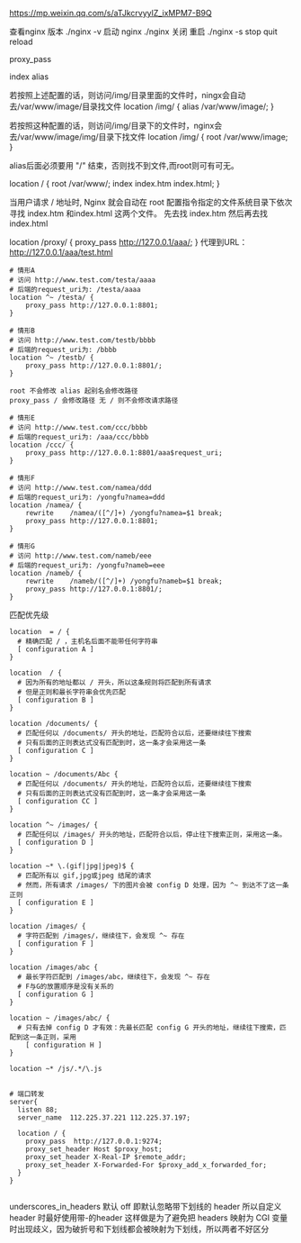 https://mp.weixin.qq.com/s/aTJkcrvyylZ_ixMPM7-B9Q

查看nginx 版本
./nginx  -v 
启动 nginx 
./nginx 
关闭 重启
./nginx -s stop quit reload


proxy_pass 

index alias

若按照上述配置的话，则访问/img/目录里面的文件时，ningx会自动去/var/www/image/目录找文件
location /img/ {
    alias /var/www/image/;
}

若按照这种配置的话，则访问/img/目录下的文件时，nginx会去/var/www/image/img/目录下找文件
location /img/ {
    root /var/www/image;
}

alias后面必须要用 "/" 结束，否则找不到文件,而root则可有可无。

location / {
    root /var/www/;
    index index.htm index.html;
}

当用户请求 / 地址时, Nginx 就会自动在 root 配置指令指定的文件系统目录下依次寻找 index.htm 和index.html 这两个文件。
先去找 index.htm 然后再去找 index.html


location /proxy/ {
    proxy_pass http://127.0.0.1/aaa/;
}
代理到URL：http://127.0.0.1/aaa/test.html
```
# 情形A
# 访问 http://www.test.com/testa/aaaa
# 后端的request_uri为: /testa/aaaa
location ^~ /testa/ {
    proxy_pass http://127.0.0.1:8801;
}

# 情形B
# 访问 http://www.test.com/testb/bbbb
# 后端的request_uri为: /bbbb
location ^~ /testb/ {
    proxy_pass http://127.0.0.1:8801/;
}

root 不会修改 alias 起别名会修改路径
proxy_pass / 会修改路径 无 / 则不会修改请求路径

# 情形E
# 访问 http://www.test.com/ccc/bbbb
# 后端的request_uri为: /aaa/ccc/bbbb
location /ccc/ {
    proxy_pass http://127.0.0.1:8801/aaa$request_uri;
}

# 情形F
# 访问 http://www.test.com/namea/ddd
# 后端的request_uri为: /yongfu?namea=ddd
location /namea/ {
    rewrite    /namea/([^/]+) /yongfu?namea=$1 break;
    proxy_pass http://127.0.0.1:8801;
}

# 情形G
# 访问 http://www.test.com/nameb/eee
# 后端的request_uri为: /yongfu?nameb=eee
location /nameb/ {
    rewrite    /nameb/([^/]+) /yongfu?nameb=$1 break;
    proxy_pass http://127.0.0.1:8801/;
}

```

匹配优先级
``` 
location  = / {
  # 精确匹配 / ，主机名后面不能带任何字符串
  [ configuration A ]
}

location  / {
  # 因为所有的地址都以 / 开头，所以这条规则将匹配到所有请求
  # 但是正则和最长字符串会优先匹配
  [ configuration B ]
}

location /documents/ {
  # 匹配任何以 /documents/ 开头的地址，匹配符合以后，还要继续往下搜索
  # 只有后面的正则表达式没有匹配到时，这一条才会采用这一条
  [ configuration C ]
}

location ~ /documents/Abc {
  # 匹配任何以 /documents/ 开头的地址，匹配符合以后，还要继续往下搜索
  # 只有后面的正则表达式没有匹配到时，这一条才会采用这一条
  [ configuration CC ]
}

location ^~ /images/ {
  # 匹配任何以 /images/ 开头的地址，匹配符合以后，停止往下搜索正则，采用这一条。
  [ configuration D ]
}

location ~* \.(gif|jpg|jpeg)$ {
  # 匹配所有以 gif,jpg或jpeg 结尾的请求
  # 然而，所有请求 /images/ 下的图片会被 config D 处理，因为 ^~ 到达不了这一条正则
  [ configuration E ]
}

location /images/ {
  # 字符匹配到 /images/，继续往下，会发现 ^~ 存在
  [ configuration F ]
}

location /images/abc {
  # 最长字符匹配到 /images/abc，继续往下，会发现 ^~ 存在
  # F与G的放置顺序是没有关系的
  [ configuration G ]
}

location ~ /images/abc/ {
  # 只有去掉 config D 才有效：先最长匹配 config G 开头的地址，继续往下搜索，匹配到这一条正则，采用
    [ configuration H ]
}

location ~* /js/.*/\.js

```


```

# 端口转发
server{
  listen 88;
  server_name  112.225.37.221 112.225.37.197;

  location / {
    proxy_pass  http://127.0.0.1:9274;
    proxy_set_header Host $proxy_host;
    proxy_set_header X-Real-IP $remote_addr;
    proxy_set_header X-Forwarded-For $proxy_add_x_forwarded_for;
  }
}


```


underscores_in_headers 默认 off 即默认忽略带下划线的 header 所以自定义 header 时最好使用带-的header
这样做是为了避免把 headers 映射为 CGI 变量时出现歧义，因为破折号和下划线都会被映射为下划线，所以两者不好区分
